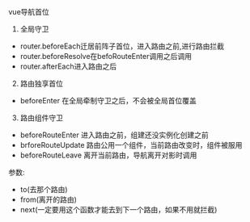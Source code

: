 vue导航首位
1. 全局守卫
- router.beforeEach迁居前阵子首位，进入路由之前,进行路由拦截
- router.beforeResolve在befoRouteEnter调用之后调用
- router.afterEach进入路由之后

2. 路由独享首位
- beforeEnter 在全局牵制守卫之后，不会被全局首位覆盖

3. 路由组件守卫
- beforeRouteEnter 进入路由之前，组建还没实例化创建之前
- brforeRouteUpdate 路由公用一个组件，当前路由改变时，组件被服用
- beforeRouteLeave 离开当前路由，导航离开对影时调用

参数: 
- to(去那个路由)
- from(离开的路由)
- next(一定要用这个函数才能去到下一个路由，如果不用就拦截)